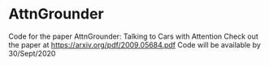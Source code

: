 # AttnGrounder
Code for the paper AttnGrounder: Talking to Cars with Attention
Check out the paper at https://arxiv.org/pdf/2009.05684.pdf
Code will be available by 30/Sept/2020
